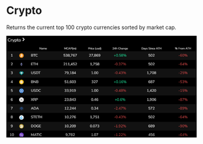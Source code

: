 # Crypto

Returns the current top 100 crypto currencies sorted by market cap.

![Crypto inf](image_home/Crypto.png)